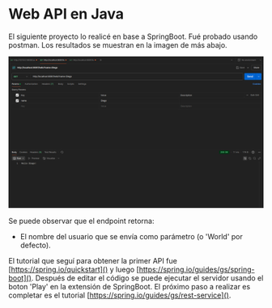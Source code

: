 # Web API en Java
El siguiente proyecto lo realicé en base a SpringBoot. Fué probado usando postman. Los resultados se muestran en la imagen de más abajo. 

![test_postman.png](test_postman.png)

Se puede observar que el endpoint retorna:
- El nombre del usuario que se envía como parámetro (o 'World' por defecto).

El tutorial que seguí para obtener la primer API fue [https://spring.io/quickstart]() y luego [https://spring.io/guides/gs/spring-boot](). Después de editar el código se puede ejecutar el servidor usando el boton 'Play' en la extensión de SpringBoot. El próximo paso a realizar es completar es el tutorial [https://spring.io/guides/gs/rest-service]().